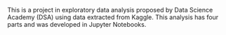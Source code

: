 This is a project in exploratory data analysis proposed by Data Science Academy (DSA) using data extracted from Kaggle.
This analysis has four parts and was developed in Jupyter Notebooks.